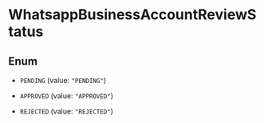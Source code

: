 

# WhatsappBusinessAccountReviewStatus

## Enum


* `PENDING` (value: `"PENDING"`)

* `APPROVED` (value: `"APPROVED"`)

* `REJECTED` (value: `"REJECTED"`)



